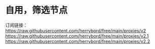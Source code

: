 # 自用，筛选节点

订阅链接：
https://raw.githubusercontent.com/herrybord/free/main/proxies/v2
https://raw.githubusercontent.com/herrybord/free/main/proxies/v2.1
https://raw.githubusercontent.com/herrybord/free/main/proxies/v2.2
